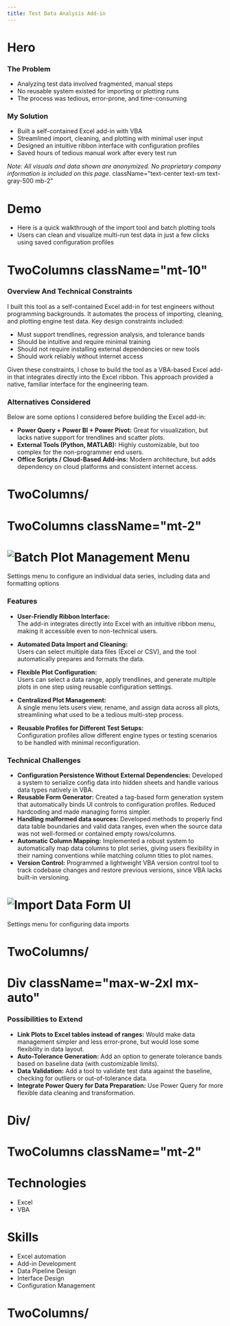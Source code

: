 ```yaml
---
title: Test Data Analysis Add-in
---
```


# Hero

### The Problem
- Analyzing test data involved fragmented, manual steps
- No reusable system existed for importing or plotting runs
- The process was tedious, error-prone, and time-consuming

### My Solution
- Built a self-contained Excel add-in with VBA
- Streamlined import, cleaning, and plotting with minimal user input
- Designed an intuitive ribbon interface with configuration profiles
- Saved hours of tedious manual work after every test run

*Note: All visuals and data shown are anonymized. No proprietary company information is included on this page.* className="text-center text-sm text-gray-500 mb-2"

# Demo
- Here is a quick walkthrough of the import tool and batch plotting tools
- Users can clean and visualize multi-run test data in just a few clicks using saved configuration profiles

# TwoColumns className="mt-10"
### Overview And Technical Constraints
I built this tool as a self-contained Excel add-in for test engineers without programming backgrounds. It automates the process of importing, cleaning, and plotting engine test data. Key design constraints included:
- Must support trendlines, regression analysis, and tolerance bands
- Should be intuitive and require minimal training
- Should not require installing external dependencies or new tools
- Should work reliably without internet access

Given these constraints, I chose to build the tool as a VBA-based Excel add-in that integrates directly into the Excel ribbon. This approach provided a native, familiar interface for the engineering team.

### Alternatives Considered
Below are some options I considered before building the Excel add-in:
- **Power Query + Power BI + Power Pivot:** Great for visualization, but lacks native support for trendlines and scatter plots.
- **External Tools (Python, MATLAB):** Highly customizable, but too complex for the non-programmer end users.
- **Office Scripts / Cloud-Based Add-ins:** Modern architecture, but adds dependency on cloud platforms and consistent internet access.

# TwoColumns/

# TwoColumns className="mt-2"

# ![Batch Plot Management Menu](/images/projectPages/excel-tools-batch-plot-menu.png)
Settings menu to configure an individual data series, including data and formatting options

### Features
- **User-Friendly Ribbon Interface:**  
  The add-in integrates directly into Excel with an intuitive ribbon menu, making it accessible even to non-technical users.

- **Automated Data Import and Cleaning:**  
  Users can select multiple data files (Excel or CSV), and the tool automatically prepares and formats the data.

- **Flexible Plot Configuration:**  
  Users can select a data range, apply trendlines, and generate multiple plots in one step using reusable configuration settings.

- **Centralized Plot Management:**  
  A single menu lets users view, rename, and assign data across all plots, streamlining what used to be a tedious multi-step process.

- **Reusable Profiles for Different Test Setups:**  
  Configuration profiles allow different engine types or testing scenarios to be handled with minimal reconfiguration.

### Technical Challenges
- **Configuration Persistence Without External Dependencies:** Developed a system to serialize config data into hidden sheets and handle various data types natively in VBA.
- **Reusable Form Generator:** Created a tag-based form generation system that automatically binds UI controls to configuration profiles. Reduced hardcoding and made managing forms simpler.
- **Handling malformed data sources:** Developed methods to properly find data table boundaries and valid data ranges, even when the source data was not well-formed or contained empty rows/columns.
- **Automatic Column Mapping:** Implemented a robust system to automatically map data columns to plot series, giving users flexibility in their naming conventions while matching column titles to plot names.
- **Version Control:** Programmed a lightweight VBA version control tool to track codebase changes and restore previous versions, since VBA lacks built-in versioning.

# ![Import Data Form UI](/images/projectPages/excel-tools-data-form.png)
Settings menu for configuring data imports

# TwoColumns/

# Div className="max-w-2xl mx-auto"
### Possibilities to Extend
- **Link Plots to Excel tables instead of ranges:** Would make data management simpler and less error-prone, but would lose some flexibility in data layout.
- **Auto-Tolerance Generation:** Add an option to generate tolerance bands based on baseline data (with customizable limits).
- **Data Validation:** Add a tool to validate test data against the baseline, checking for outliers or out-of-tolerance data.
- **Integrate Power Query for Data Preparation:** Use Power Query for more flexible data cleaning and transformation.
# Div/

# TwoColumns className="mt-2"
# Technologies
- Excel
- VBA

# Skills
- Excel automation
- Add-in Development
- Data Pipeline Design
- Interface Design
- Configuration Management
# TwoColumns/
